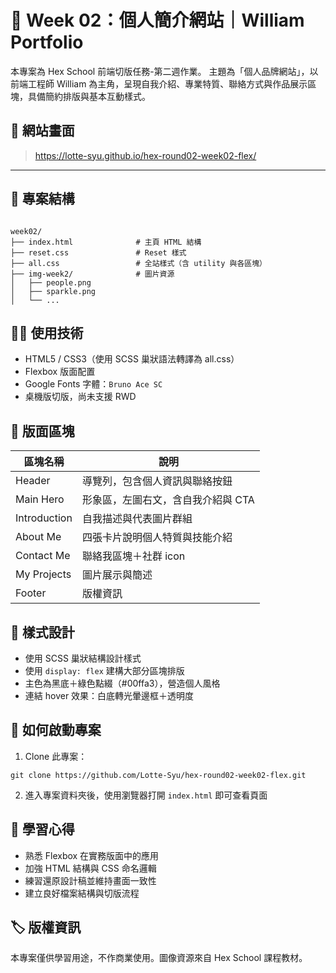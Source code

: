 
# 💼 Week 02：個人簡介網站｜William Portfolio

本專案為 Hex School 前端切版任務-第二週作業。
主題為「個人品牌網站」，以前端工程師 William 為主角，呈現自我介紹、專業特質、聯絡方式與作品展示區塊，具備簡約排版與基本互動樣式。


## 📸 網站畫面

> https://lotte-syu.github.io/hex-round02-week02-flex/

---

## 📁 專案結構

```

week02/
├── index.html              # 主頁 HTML 結構
├── reset.css               # Reset 樣式
├── all.css                 # 全站樣式（含 utility 與各區塊）
├── img-week2/              # 圖片資源
│   ├── people.png
│   ├── sparkle.png
│   └── ...

````

## 🧑‍💻 使用技術

- HTML5 / CSS3（使用 SCSS 巢狀語法轉譯為 all.css）
- Flexbox 版面配置
- Google Fonts 字體：`Bruno Ace SC`
- 桌機版切版，尚未支援 RWD

## 📌 版面區塊

| 區塊名稱 | 說明 |
|----------|------|
| Header | 導覽列，包含個人資訊與聯絡按鈕 |
| Main Hero | 形象區，左圖右文，含自我介紹與 CTA |
| Introduction | 自我描述與代表圖片群組 |
| About Me | 四張卡片說明個人特質與技能介紹 |
| Contact Me | 聯絡我區塊＋社群 icon |
| My Projects | 圖片展示與簡述 |
| Footer | 版權資訊 |

## 🎨 樣式設計

- 使用 SCSS 巢狀結構設計樣式
- 使用 `display: flex` 建構大部分區塊排版
- 主色為黑底＋綠色點綴（#00ffa3），營造個人風格
- 連結 hover 效果：白底轉光暈邊框＋透明度

## 🚀 如何啟動專案

1. Clone 此專案：

```
git clone https://github.com/Lotte-Syu/hex-round02-week02-flex.git
````

2. 進入專案資料夾後，使用瀏覽器打開 `index.html` 即可查看頁面

## 📒 學習心得

* 熟悉 Flexbox 在實務版面中的應用
* 加強 HTML 結構與 CSS 命名邏輯
* 練習還原設計稿並維持畫面一致性
* 建立良好檔案結構與切版流程

## 🏷️ 版權資訊

本專案僅供學習用途，不作商業使用。圖像資源來自 Hex School 課程教材。
